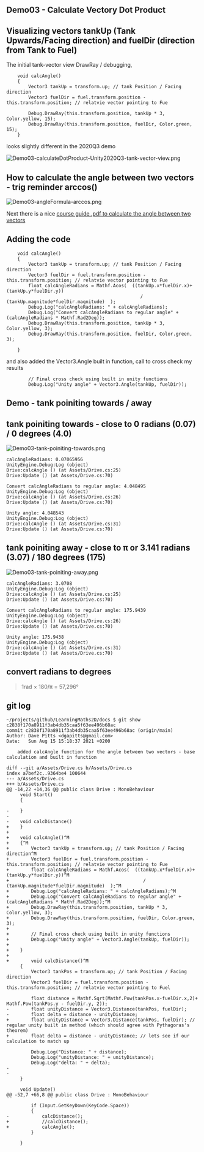 ## Demo03 - Calculate Vectory Dot Product

## Visualizing vectors tankUp (Tank Upwards/Facing direction) and fuelDir (direction from Tank to Fuel)


The initial tank-vector view DrawRay / debugging, 

```
    void calcAngle()
    {
        Vector3 tankUp = transform.up; // tank Position / Facing direction
        Vector3 fuelDir = fuel.transform.position - this.transform.position; // relatvie vector pointing to Fue

        Debug.DrawRay(this.transform.position, tankUp * 3, Color.yellow, 15);
        Debug.DrawRay(this.transform.position, fuelDir, Color.green, 15);    
    }
```

looks slightly different in the 2020Q3 demo 

![Demo03-calculateDotProduct-Unity2020Q3-tank-vector-view.png](Demo03-calculateDotProduct-Unity2020Q3-tank-vector-view.png)

## How to calculate the angle between two vectors - trig reminder arccos()

![Demo03-angleFormula-arccos.png](Demo03-angleFormula-arccos.png)

Next there is a nice [course guide .pdf to calculate the angle between two vectors](Demo03-course-guide-calcAngleBetweenTwoVectors.pdf)



## Adding the code

```
    void calcAngle()
    {
        Vector3 tankUp = transform.up; // tank Position / Facing direction
        Vector3 fuelDir = fuel.transform.position - this.transform.position; // relatvie vector pointing to Fue
        float calcAngleRadians = Mathf.Acos(  ((tankUp.x*fuelDir.x)+(tankUp.y*fuelDir.y))
                                                 / (tankUp.magnitude*fuelDir.magnitude)  );
        Debug.Log("calcAngleRadians: " + calcAngleRadians);
        Debug.Log("Convert calcAngleRadians to regular angle" + (calcAngleRadians * Mathf.Rad2Deg));
        Debug.DrawRay(this.transform.position, tankUp * 3, Color.yellow, 3);
        Debug.DrawRay(this.transform.position, fuelDir, Color.green, 3);
       
    }
```

and also added the Vector3.Angle built in function, call to cross check my results

```
        // Final cross check using built in unity functions
        Debug.Log("Unity angle" + Vector3.Angle(tankUp, fuelDir));
```



## Demo - tank poiniting towards / away


## tank poiniting towards - close to 0 radians (0.07) /  0 degrees (4.0) 

![Demo03-tank-poiniting-towards.png](Demo03-tank-poiniting-towards.png)



```
calcAngleRadians: 0.07065956
UnityEngine.Debug:Log (object)
Drive:calcAngle () (at Assets/Drive.cs:25)
Drive:Update () (at Assets/Drive.cs:70)

Convert calcAngleRadians to regular angle: 4.048495
UnityEngine.Debug:Log (object)
Drive:calcAngle () (at Assets/Drive.cs:26)
Drive:Update () (at Assets/Drive.cs:70)

Unity angle: 4.048543
UnityEngine.Debug:Log (object)
Drive:calcAngle () (at Assets/Drive.cs:31)
Drive:Update () (at Assets/Drive.cs:70)
```



## tank poiniting away - close to π or 3.141 radians (3.07)  / 180 degrees (175) 

![Demo03-tank-poiniting-away.png](Demo03-tank-poiniting-away.png)		

```
calcAngleRadians: 3.0708
UnityEngine.Debug:Log (object)
Drive:calcAngle () (at Assets/Drive.cs:25)
Drive:Update () (at Assets/Drive.cs:70)

Convert calcAngleRadians to regular angle: 175.9439
UnityEngine.Debug:Log (object)
Drive:calcAngle () (at Assets/Drive.cs:26)
Drive:Update () (at Assets/Drive.cs:70)

Unity angle: 175.9438
UnityEngine.Debug:Log (object)
Drive:calcAngle () (at Assets/Drive.cs:31)
Drive:Update () (at Assets/Drive.cs:70)
```



## convert radians to degrees


> 1rad × 180/π = 57,296°



## git log 


```
~/projects/github/LearningMaths2D/docs $ git show c2838f170a8911f3ab4db35caa5f63ee496b68ac
commit c2838f170a8911f3ab4db35caa5f63ee496b68ac (origin/main)
Author: Dave Pitts <dgapitts@gmail.com>
Date:   Sun Aug 15 15:18:37 2021 +0200

    added calcAngle function for the angle between two vectors - base calculation and built in function

diff --git a/Assets/Drive.cs b/Assets/Drive.cs
index a7bef2c..9364be4 100644
--- a/Assets/Drive.cs
+++ b/Assets/Drive.cs
@@ -14,22 +14,36 @@ public class Drive : MonoBehaviour
     void Start()
     {

-    }
-
-    void calcDistance()
+    }
+
+    void calcAngle()^M
+    {^M
+        Vector3 tankUp = transform.up; // tank Position / Facing direction^M
+        Vector3 fuelDir = fuel.transform.position - this.transform.position; // relatvie vector pointing to Fue
+        float calcAngleRadians = Mathf.Acos(  ((tankUp.x*fuelDir.x)+(tankUp.y*fuelDir.y))^M
+                                                 / (tankUp.magnitude*fuelDir.magnitude)  );^M
+        Debug.Log("calcAngleRadians: " + calcAngleRadians);^M
+        Debug.Log("Convert calcAngleRadians to regular angle" + (calcAngleRadians * Mathf.Rad2Deg));^M
+        Debug.DrawRay(this.transform.position, tankUp * 3, Color.yellow, 3);
+        Debug.DrawRay(this.transform.position, fuelDir, Color.green, 3);
+
+        // Final cross check using built in unity functions
+        Debug.Log("Unity angle" + Vector3.Angle(tankUp, fuelDir));
+
+    }
+
+        void calcDistance()^M
     {
         Vector3 tankPos = transform.up; // tank Position / Facing direction
         Vector3 fuelDir = fuel.transform.position - this.transform.position; // relatvie vector pointing to Fuel

         float distance = Mathf.Sqrt(Mathf.Pow(tankPos.x-fuelDir.x,2)+ Mathf.Pow(tankPos.y - fuelDir.y, 2));
-        float unityDistance = Vector3.Distance(tankPos, fuelDir);
-        float delta = distance - unityDistance;
+        float unityDistance = Vector3.Distance(tankPos, fuelDir); // regular unity built in method (which should agree with Pythagoras's theorem)
+        float delta = distance - unityDistance; // lets see if our calculation to match up

         Debug.Log("Distance: " + distance);
         Debug.Log("unityDistance: " + unityDistance);
         Debug.Log("delta: " + delta);
-
-
     }

     void Update()
@@ -52,7 +66,8 @@ public class Drive : MonoBehaviour

         if (Input.GetKeyDown(KeyCode.Space))
         {
-            calcDistance();
+            //calcDistance();
+            calcAngle();
         }

     }
```  
